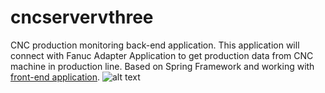 # cncservervthree
CNC production monitoring back-end application.
This application will connect with Fanuc Adapter Application to get production data from CNC machine in production line.
Based on Spring Framework and working with [front-end application].
![alt text](https://github.com/truong-chi-dung/cncservervthree/blob/master/sample-img/spring.png)

[front-end application]: https://github.com/truong-chi-dung/iot-angular-v-six
